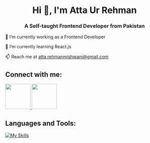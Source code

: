 <h1 align="center">Hi 👋, I'm Atta Ur Rehman</h1>
<h3 align="center">A Self-taught Frontend Developer from Pakistan</h3>

🔭 I’m currently working as a Frontend Developer

🌱 I’m currently learning React.js

📫 Reach me at atta.rehmanmishwani@gmail.com

## Connect with me:
 
  <p>
        <a href="https://www.linkedin.com/in/atta-ur-rehman-mishwani-964a58317/">
            <img width="80px" src="https://raw.githubusercontent.com/rahuldkjain/github-profile-readme-generator/master/src/images/icons/Social/linked-in-alt.svg" alt="">
        </a>
        <a href="https://www.instagram.com/itsatta00/">
            <img width="80px" src="https://raw.githubusercontent.com/rahuldkjain/github-profile-readme-generator/master/src/images/icons/Social/instagram.svg" alt="">
        </a>
    </p>

## Languages and Tools:

[![My Skills](https://skillicons.dev/icons?i=js,react,css,html,bootstrap,git,github)](https://skillicons.dev)
